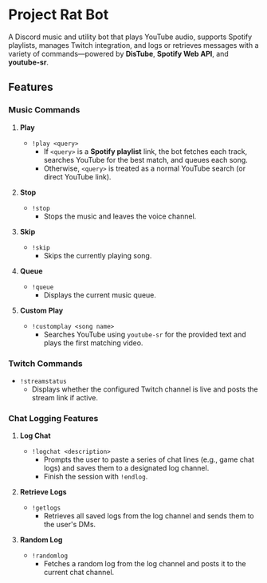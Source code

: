 # Project Rat Bot

A Discord music and utility bot that plays YouTube audio, supports Spotify playlists, manages Twitch integration, and logs or retrieves messages with a variety of commands—powered by **DisTube**, **Spotify Web API**, and **youtube-sr**.

## Features

### Music Commands
1. **Play**  
   - `!play <query>`  
     - If `<query>` is a **Spotify playlist** link, the bot fetches each track, searches YouTube for the best match, and queues each song.  
     - Otherwise, `<query>` is treated as a normal YouTube search (or direct YouTube link).

2. **Stop**  
   - `!stop`  
     - Stops the music and leaves the voice channel.  

3. **Skip**  
   - `!skip`  
     - Skips the currently playing song.  

4. **Queue**  
   - `!queue`  
     - Displays the current music queue.

5. **Custom Play**  
   - `!customplay <song name>`  
     - Searches YouTube using `youtube-sr` for the provided text and plays the first matching video.

### Twitch Commands
- `!streamstatus`  
  - Displays whether the configured Twitch channel is live and posts the stream link if active.

### Chat Logging Features
1. **Log Chat**  
   - `!logchat <description>`  
     - Prompts the user to paste a series of chat lines (e.g., game chat logs) and saves them to a designated log channel.  
     - Finish the session with `!endlog`.

2. **Retrieve Logs**  
   - `!getlogs`  
     - Retrieves all saved logs from the log channel and sends them to the user's DMs.

3. **Random Log**  
   - `!randomlog`  
     - Fetches a random log from the log channel and posts it to the current chat channel.

